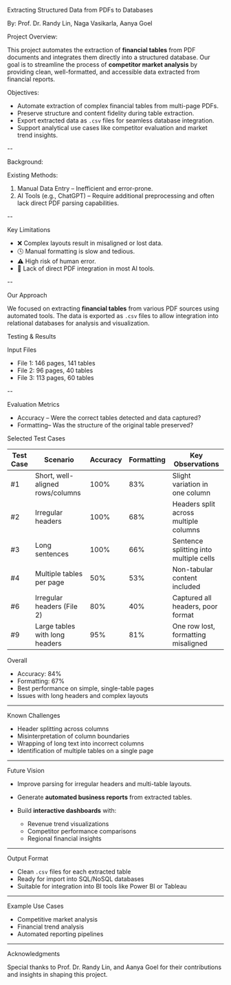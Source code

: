 
Extracting Structured Data from PDFs to Databases

By: Prof. Dr. Randy Lin, Naga Vasikarla, Aanya Goel

Project Overview:

This project automates the extraction of **financial tables** from PDF documents and integrates them directly into a structured database. Our goal is to streamline the process of **competitor market analysis** by providing clean, well-formatted, and accessible data extracted from financial reports.

Objectives:

* Automate extraction of complex financial tables from multi-page PDFs.
* Preserve structure and content fidelity during table extraction.
* Export extracted data as `.csv` files for seamless database integration.
* Support analytical use cases like competitor evaluation and market trend insights.

--

Background:

Existing Methods:

1. Manual Data Entry – Inefficient and error-prone.
2. AI Tools (e.g., ChatGPT) – Require additional preprocessing and often lack direct PDF parsing capabilities.

--

Key Limitations

* ❌ Complex layouts result in misaligned or lost data.
* 🕓 Manual formatting is slow and tedious.
* ⚠️ High risk of human error.
* 🧩 Lack of direct PDF integration in most AI tools.

--

Our Approach

We focused on extracting **financial tables** from various PDF sources using automated tools. The data is exported as `.csv` files to allow integration into relational databases for analysis and visualization.

Testing & Results

Input Files

* File 1: 146 pages, 141 tables
* File 2: 96 pages, 40 tables
* File 3: 113 pages, 60 tables

--

Evaluation Metrics

* Accuracy – Were the correct tables detected and data captured?
* Formatting– Was the structure of the original table preserved?

Selected Test Cases

| Test Case | Scenario                         | Accuracy | Formatting | Key Observations                       |
| --------- | -------------------------------- | -------- | ---------- | -------------------------------------- |
| #1        | Short, well-aligned rows/columns | 100%     | 83%        | Slight variation in one column         |
| #2        | Irregular headers                | 100%     | 68%        | Headers split across multiple columns  |
| #3        | Long sentences                   | 100%     | 66%        | Sentence splitting into multiple cells |
| #4        | Multiple tables per page         | 50%      | 53%        | Non-tabular content included           |
| #6        | Irregular headers (File 2)       | 80%      | 40%        | Captured all headers, poor format      |
| #9        | Large tables with long headers   | 95%      | 81%        | One row lost, formatting misaligned    |

Overall

* Accuracy: 84%
* Formatting: 67%
* Best performance on simple, single-table pages
* Issues with long headers and complex layouts

---

Known Challenges

* Header splitting across columns
* Misinterpretation of column boundaries
* Wrapping of long text into incorrect columns
* Identification of multiple tables on a single page

---

Future Vision

* Improve parsing for irregular headers and multi-table layouts.
* Generate **automated business reports** from extracted tables.
* Build **interactive dashboards** with:

  * Revenue trend visualizations
  * Competitor performance comparisons
  * Regional financial insights

---

Output Format

* Clean `.csv` files for each extracted table
* Ready for import into SQL/NoSQL databases
* Suitable for integration into BI tools like Power BI or Tableau

---

Example Use Cases

* Competitive market analysis
* Financial trend analysis
* Automated reporting pipelines

---

Acknowledgments

Special thanks to Prof. Dr. Randy Lin, and Aanya Goel for their contributions and insights in shaping this project.

